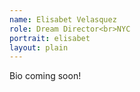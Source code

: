 ```yaml
---
name: Elisabet Velasquez
role: Dream Director<br>NYC
portrait: elisabet
layout: plain
---
```


Bio coming soon!
